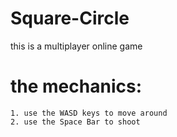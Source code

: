 # Square-Circle
this is a multiplayer online game 
# the mechanics:
    1. use the WASD keys to move around
    2. use the Space Bar to shoot
    